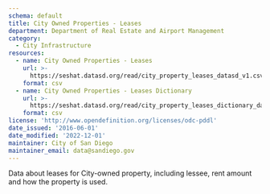 ```yaml
---
schema: default
title: City Owned Properties - Leases
department: Department of Real Estate and Airport Management
category:
  - City Infrastructure
resources:
  - name: City Owned Properties - Leases
    url: >-
      https://seshat.datasd.org/read/city_property_leases_datasd_v1.csv
    format: csv
  - name: City Owned Properties - Leases Dictionary
    url: >-
      https://seshat.datasd.org/read/city_property_leases_dictionary_datasd.csv
    format: csv
license: 'http://www.opendefinition.org/licenses/odc-pddl'
date_issued: '2016-06-01'
date_modified: '2022-12-01'
maintainer: City of San Diego
maintainer_email: data@sandiego.gov
---
```

Data about leases for City-owned property, including lessee,
rent amount and how the property is used.
